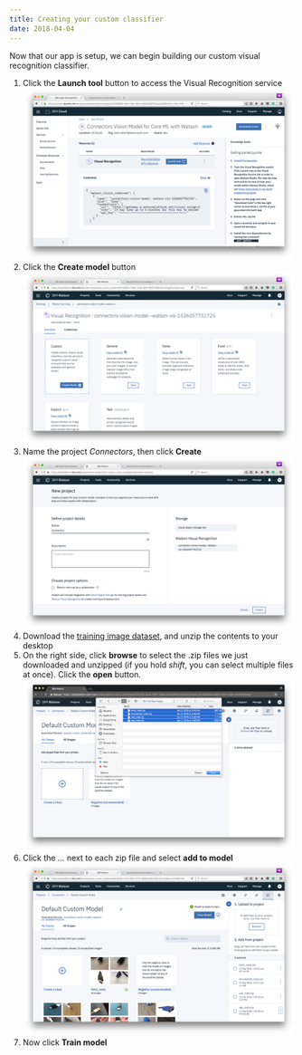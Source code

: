 ```yaml
---
title: Creating your custom classifier
date: 2018-04-04
---
```

Now that our app is setup, we can begin building our custom visual recognition classifier.

1. Click the **Launch tool** button to access the Visual Recognition service
![](../images/console_launch_tool.png)
1. Click the **Create model** button
![](../images/console_create_custom_model.png)
1. Name the project *Connectors*, then click **Create**
![](../images/console_name_model.png)
1. Download the [training image dataset](https://github.com/watson-developer-cloud/watson-vision-coreml-code-pattern/releases/download/1.0/Training.Images.zip), and unzip the contents to your desktop
1. On the right side, click **browse** to select the .zip files we just downloaded and unzipped (if you hold *shift*, you can select multiple files at once). Click the **open** button.
![Add images](assets/visual_recognition_add_trained_images.png)
1. Click the *...* next to each zip file and select **add to model**
![](../images/console_added_to_model.png)
1. Now click **Train model**
